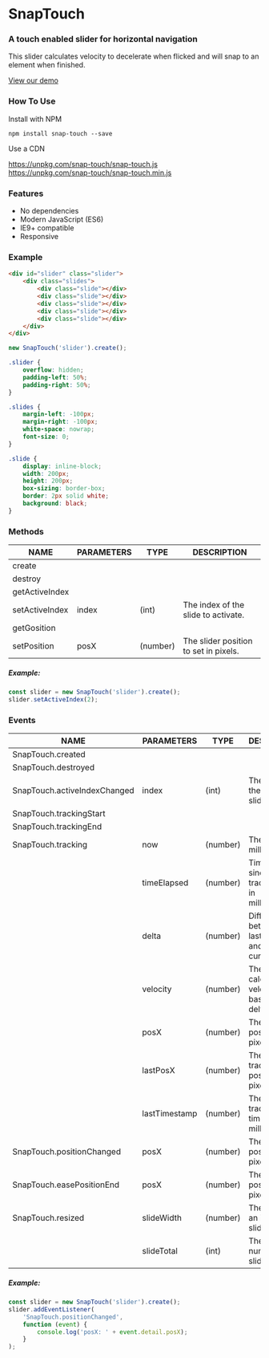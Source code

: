 # SnapTouch
### A touch enabled slider for horizontal navigation

This slider calculates velocity to decelerate when flicked and will snap to an element when finished.

[View our demo](https://jabes.github.io/SnapTouch/)

### How To Use

Install with NPM

`npm install snap-touch --save`

Use a CDN

https://unpkg.com/snap-touch/snap-touch.js  
https://unpkg.com/snap-touch/snap-touch.min.js

### Features

- No dependencies
- Modern JavaScript (ES6)
- IE9+ compatible
- Responsive

### Example

```html
<div id="slider" class="slider">
    <div class="slides">
        <div class="slide"></div>
        <div class="slide"></div>
        <div class="slide"></div>
        <div class="slide"></div>
        <div class="slide"></div>
    </div>
</div>
```

```javascript
new SnapTouch('slider').create();
```

```css
.slider {
    overflow: hidden;
    padding-left: 50%;
    padding-right: 50%;
}

.slides {
    margin-left: -100px;
    margin-right: -100px;
    white-space: nowrap;
    font-size: 0;
}

.slide {
    display: inline-block;
    width: 200px;
    height: 200px;
    box-sizing: border-box;
    border: 2px solid white;
    background: black;
}
```

### Methods

| NAME           | PARAMETERS | TYPE     | DESCRIPTION                           |
|----------------|------------|----------|---------------------------------------|
| create         |            |          |                                       |
| destroy        |            |          |                                       |
| getActiveIndex |            |          |                                       |
| setActiveIndex | index      | (int)    | The index of the slide to activate.   |
| getGosition    |            |          |                                       |
| setPosition    | posX       | (number) | The slider position to set in pixels. |

##### Example:

```javascript
const slider = new SnapTouch('slider').create();
slider.setActiveIndex(2);
```

### Events

| NAME                         | PARAMETERS    | TYPE     | DESCRIPTION                                            |
|------------------------------|---------------|----------|--------------------------------------------------------|
| SnapTouch.created            |               |          |                                                        |
| SnapTouch.destroyed          |               |          |                                                        |
| SnapTouch.activeIndexChanged | index         | (int)    | The index of the current slide.                        |
| SnapTouch.trackingStart      |               |          |                                                        |
| SnapTouch.trackingEnd        |               |          |                                                        |
| SnapTouch.tracking           | now           | (number) | The time in milliseconds.                              |
|                              | timeElapsed   | (number) | Time elapsed since last tracking step in milliseconds. |
|                              | delta         | (number) | Difference between the last position and the current.  |
|                              | velocity      | (number) | The calculated velocity based on delta.                |
|                              | posX          | (number) | The current position in pixels.                        |
|                              | lastPosX      | (number) | The last tracking step position in pixels.             |
|                              | lastTimestamp | (number) | The last tracking step time in milliseconds.           |
| SnapTouch.positionChanged    | posX          | (number) | The current position in pixels.                        |
| SnapTouch.easePositionEnd    | posX          | (number) | The current position in pixels.                        |
| SnapTouch.resized            | slideWidth    | (number) | The width of an individual slide in pixels.            |
|                              | slideTotal    | (int)    | The total number of slides.                            |

##### Example:

```javascript
const slider = new SnapTouch('slider').create();
slider.addEventListener(
    'SnapTouch.positionChanged',
    function (event) {
        console.log('posX: ' + event.detail.posX);
    }
);
```

